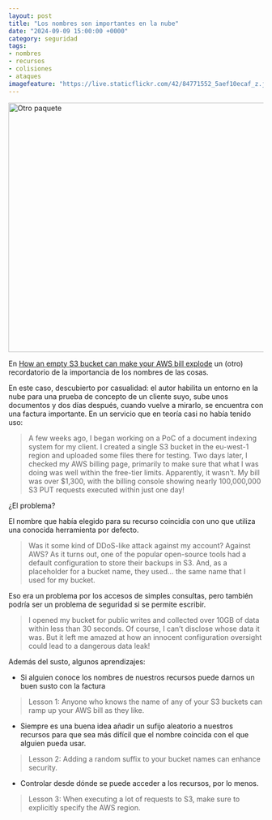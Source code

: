 ```yaml
---
layout: post
title: "Los nombres son importantes en la nube"
date: "2024-09-09 15:00:00 +0000"
category: seguridad
tags:
- nombres
- recursos
- colisiones
- ataques
imagefeature: "https://live.staticflickr.com/42/84771552_5aef10ecaf_z.jpg"
---
```


<a data-flickr-embed="true" href="https://www.flickr.com/photos/fernand0/84771552/in/photolist-4aaFZT-4dFXsq-4f3pjr-4hMNoP-4hRUzj-duyF-duyR-tQzpw-5QdnmL-5Qdo7G-hKcU-hKdi-v6wJF-hXAN-6bhcwF-xioXt-6EKZ8-6EL3N-7waXk-7Y6WM-7Y74J-8sePF-8utCu-8utRb" title="Otro paquete"><img src="https://live.staticflickr.com/42/84771552_5aef10ecaf_z.jpg" width="640" height="492" alt="Otro paquete"/></a><script async src="//embedr.flickr.com/assets/client-code.js" charset="utf-8"></script>


En [How an empty S3 bucket can make your AWS bill explode](https://medium.com/@maciej.pocwierz/how-an-empty-s3-bucket-can-make-your-aws-bill-explode-934a383cb8b1) un (otro) recordatorio de la importancia de los nombres de las cosas.

En este caso, descubierto por casualidad: el autor habilita un entorno en la nube para una prueba de concepto de un cliente suyo, sube unos documentos y dos días después, cuando vuelve a mirarlo, se encuentra con una factura importante.
En un servicio que en teoría casi no había tenido uso:

> A few weeks ago, I began working on a PoC of a document indexing system for my client. I created a single S3 bucket in the eu-west-1 region and uploaded some files there for testing. Two days later, I checked my AWS billing page, primarily to make sure that what I was doing was well within the free-tier limits. Apparently, it wasn’t. My bill was over $1,300, with the billing console showing nearly 100,000,000 S3 PUT requests executed within just one day!

¿El problema?

El nombre que había elegido para su recurso coincidía con uno que utiliza una conocida herramienta por defecto.

> Was it some kind of DDoS-like attack against my account? Against AWS? As it turns out, one of the popular open-source tools had a default configuration to store their backups in S3. And, as a placeholder for a bucket name, they used… the same name that I used for my bucket.

Eso era un problema por los accesos de simples consultas, pero también podría ser un problema de seguridad si se permite escribir.

> I opened my bucket for public writes and collected over 10GB of data within less than 30 seconds. Of course, I can’t disclose whose data it was. But it left me amazed at how an innocent configuration oversight could lead to a dangerous data leak!

Además del susto, algunos aprendizajes:

* Si alguien conoce los nombres de nuestros recursos puede darnos un buen susto con la factura

> Lesson 1: Anyone who knows the name of any of your S3 buckets can ramp up your AWS bill as they like.

* Siempre es una buena idea añadir un sufijo aleatorio a nuestros recursos para que sea más difícil que el nombre coincida con el que alguien pueda usar.

> Lesson 2: Adding a random suffix to your bucket names can enhance security.

* Controlar desde dónde se puede acceder a los recursos, por lo menos.

> Lesson 3: When executing a lot of requests to S3, make sure to explicitly specify the AWS region.

